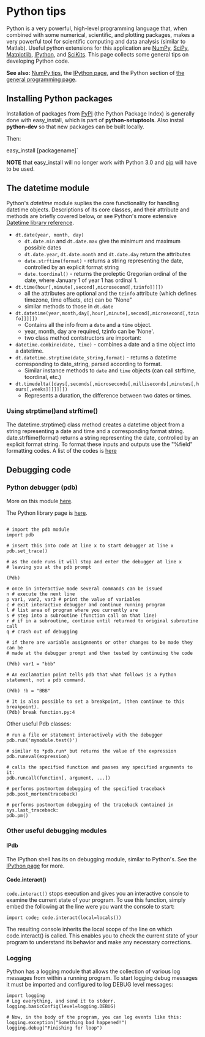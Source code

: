 # Python tips

Python is a very powerful, high-level programming language that, when
combined with some numerical, scientific, and plotting packages, makes a
very powerful tool for scientific computing and data analysis (similar
to Matlab). Useful python extensions for this application are
[NumPy](http://numpy.scipy.org/),
[SciPy](http://www.scipy.org/),
[Matplotlib](http://matplotlib.sourceforge.net/),
[IPython](http://ipython.org/), and
[SciKits](http://scikits.appspot.com/scikits). This page
collects some general tips on developing Python code.

 **See also:** [NumPy tips](computing/comp_numpytips.md), the [IPython page](computing/comp_ipython.md), and the Python section of [the general programming page](computing/comp_programming.md).

## Installing Python packages

Installation of packages from [PyPI](http://pypi.python.org)
(the Python Package Index) is generally done with easy_install, which
is part of **python-setuptools**. Also install **python-dev** so
that new packages can be built locally.

Then:

easy_install [packagename]`

 **NOTE** that easy_install will no longer work with Python 3.0 and
        [pip](http://www.pip-installer.org/en/latest/index.html)
        will have to be used.

## The datetime module

Python's *datetime* module suplies the core functionality for handling
datetime objects. Descriptions of its core classes, and their attribute
and methods are briefly covered below, or see Python's more extensive
[Datetime library reference](http://docs.python.org/library/datetime.html).

* `dt.date(year, month, day)`
  * `dt.date.min` and `dt.date.max` give the minimum and maximum possible dates
  * `dt.date.year`, `dt.date.month` and `dt.date.day` return the attributes
  * `date.strftime(format)` - returns a string representing the date, controlled by an explicit format string
  * `date.toordinal()` - returns the proleptic Gregorian ordinal of the date, where January 1 of year 1 has ordinal 1.
* `dt.time(hour[,minute[,second[,microsecond[,tzinfo]]]])`
  * all the attributes are optional and the `tzinfo` attribute (which defines timezone, time offsets, etc) can be "None"
  * similar methods to those in `dt.date` 
* `dt.datetime(year,month,day[,hour[,minute[,second[,microsecond[,tzinfo]]]]])`
  * Contains all the info from a `date` and a `time` object.
  * year, month, day are required, tzinfo can be 'None'.
  * two class method contstructors are important: 
* `datetime.combine(date, time)` - combines a date and a time object into a datetime.
* `dt.datetime.strptime(date_string,format)` - returns a datetime corresponding to date_string, parsed according to format.
  * Similar instance methods to `date` and `time` objects (can call strftime, toordinal, etc.)
* `dt.timedelta([days[,seconds[,microseconds[,milliseconds[,minutes[,hours[,weeks]]]]]]])`
  *  Represents a duration, the difference between two dates or times.

### Using strptime()and strftime()

The datetime.strptime() class method creates a datetime object from a
string representing a date and time and a corresponding format string.
date.strftime(format) returns a string representing the date, controlled
by an explicit format string. To format these inputs and outputs use the
"%field" formatting codes. A list of the codes is
[here](http://docs.python.org/library/datetime.html#strftime-strptime-behavior)


## Debugging code

### Python debugger (pdb)

More on this module [here](http://pythonconquerstheuniverse.wordpress.com/category/python-debugger/).

The Python library page is [here](http://docs.python.org/library/pdb.html).

~~~

# import the pdb module
import pdb

# insert this into code at line x to start debugger at line x
pdb.set_trace()

# as the code runs it will stop and enter the debugger at line x
# leaving you at the pdb prompt

(Pdb)

# once in interactive mode several commands can be issued
n # execute the next line
p var1, var2, var3 # print the value of variables
c # exit interactive debugger and continue running program
l # list area of program where you currently are
s # step into a subroutine (function call on that line)
r # if in a subroutine, continue until returned to original subroutine call
q # crash out of debugging

# if there are variable assignments or other changes to be made they can be
# made at the debugger prompt and then tested by continuing the code

(Pdb) var1 = "bbb"

# An exclamation point tells pdb that what follows is a Python statement, not a pdb command.

(Pdb) !b = "BBB"

# It is also possible to set a breakpoint, (then continue to this breakpoint).
(Pdb) break function.py:4
~~~

Other useful Pdb classes:

~~~
# run a file or statement interactively with the debugger
pdb.run('mymodule.test()')

# similar to *pdb.run* but returns the value of the expression
pdb.runeval(expression)

# calls the specified function and passes any specified arguments to it:
pdb.runcall(function[, argument, ...])

# performs postmortem debugging of the specified traceback
pdb.post_mortem(traceback)

# performs postmortem debugging of the traceback contained in sys.last_traceback:
pdb.pm()
~~~

### Other useful debugging modules

#### IPdb

The IPython shell has its on debugging module, similar to Python's. See
the [IPython page](procedures/proc_ipython) for more.

#### Code.interact()

`code.interact()` stops execution and gives you an interactive console to
examine the current state of your program. To use this function, simply
embed the following at the line were you want the console to start:

    import code; code.interact(local=locals())

The resulting console inherits the local scope of the line on which
code.interact() is called. This enables you to check the current state
of your program to understand its behavior and make any necessary
corrections.

### Logging

Python has a logging module that allows the collection of various log
messages from within a running program. To start logging debug messages
it must be imported and configured to log DEBUG level messages:

~~~
import logging
# Log everything, and send it to stderr.
logging.basicConfig(level=logging.DEBUG)

# Now, in the body of the program, you can log events like this:
logging.exception("Something bad happened!")
logging.debug("Finishing for loop")
~~~
